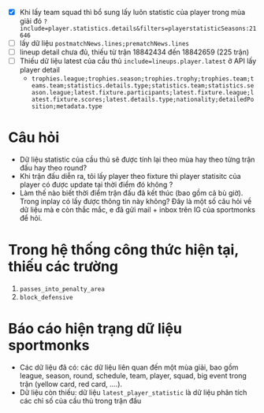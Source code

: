  - [x] Khi lấy team squad thì bổ sung lấy luôn statistic của player trong mùa giải đó `?include=player.statistics.details&filters=playerstatisticSeasons:21646`
- [ ] lấy dữ liệu `postmatchNews.lines;prematchNews.lines`
- [ ] lineup detail chưa đủ, thiếu từ trận 18842434 đến 18842659 (225 trận)
- [ ] Thiếu dữ liệu latest của cầu thủ `include=lineups.player.latest` ở API lấy player detail
	- `trophies.league;trophies.season;trophies.trophy;trophies.team;teams.team;statistics.details.type;statistics.team;statistics.season.league;latest.fixture.participants;latest.fixture.league;latest.fixture.scores;latest.details.type;nationality;detailedPosition;metadata.type`


# Câu hỏi
- Dữ liệu statistic của cầu thủ sẽ được tính lại theo mùa hay theo từng trận đấu hay theo round?
- Khi trận đấu diễn ra, tôi lấy player theo fixture thì player statisitc của player có được update tại thời điểm đó không ?
- Làm thế nào biết thời điểm trận đấu đã kết thúc (bao gồm cả bù giờ). Trong inplay có lấy được thông tin này không?
Đây là một số câu hỏi về dữ liệu mà e còn thắc mắc, e đã gửi mail + inbox trên IG của sportmonks để hỏi.


# Trong hệ thống công thức hiện tại, thiếu các trường

 1. `passes_into_penalty_area`
 2. `block_defensive`
 
 # Báo cáo hiện trạng dữ liệu sportmonks
 
- Các dữ liệu đã có: các dữ liệu liên quan đến một mùa giải, bao gồm league, season, round, schedule, team, player, squad, big event trong trận (yellow card, red card, ....). 
- Dữ liệu còn thiếu: dữ liệu `latest_player_statistic` là dữ liệu phân tích các chỉ số của cầu thủ trong trận đấu

<!--stackedit_data:
eyJoaXN0b3J5IjpbMTg0MjE1MTY3MywtMTkxNjM4NDkxNiwtMT
U5MDE2NTEyNywtMjA4OTM2MjM0OCwtMjA2ODUxMTM1MSwtMTM0
MzQxODUwOCwxNDgxNDk4MjExLC05MTAxMDc1MjMsMjExNTkyND
c1MCw1NDEzMzcwNjksNDc1NTQyNjY0LDY0MzM4Mjk4NSwzNjMy
ODQwMjAsMTMxNzM3Mzg5MSwxODkwMTk5MDQ5LDEyMTk2NDQyOT
ksMTczNDA2MjU4OCw1MzQ2MDMxOTcsMTYyOTYzMTE0N119
-->